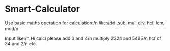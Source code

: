 # Smart-Calculator
Use basic maths operation for calculation:/n
  like:add ,sub, mul, div, hcf, lcm, mod/n

Input like:/n
   Hi calci please add 3 and 4/n
   multiply 2324 and 5463/n
   hcf of 34  and 2/n
   etc.
   
   
